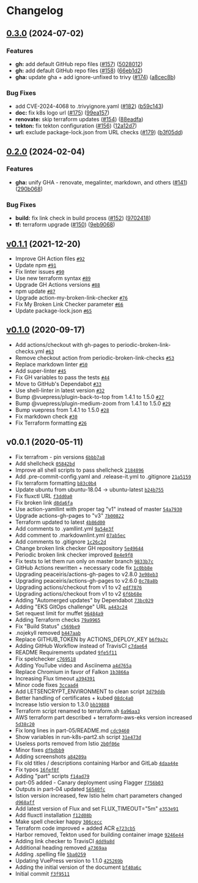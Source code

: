 # Changelog

## [0.3.0](https://github.com/ruzickap/k8s-flagger-istio-flux/compare/v0.2.0...v0.3.0) (2024-07-02)


### Features

* **gh:** add default GitHub repo files ([#157](https://github.com/ruzickap/k8s-flagger-istio-flux/issues/157)) ([5028012](https://github.com/ruzickap/k8s-flagger-istio-flux/commit/5028012241c0bd49ddab1561c1594c6084fa8d08))
* **gh:** add default GitHub repo files ([#158](https://github.com/ruzickap/k8s-flagger-istio-flux/issues/158)) ([66eb1d2](https://github.com/ruzickap/k8s-flagger-istio-flux/commit/66eb1d22eacc3a7b9284525d993c56d811f4aff7))
* **gha:** update gha + add ignore-unfixed to trivy ([#174](https://github.com/ruzickap/k8s-flagger-istio-flux/issues/174)) ([a8cec8b](https://github.com/ruzickap/k8s-flagger-istio-flux/commit/a8cec8b11e65dc28343fe9afb566de776339b957))


### Bug Fixes

* add CVE-2024-4068 to .trivyignore.yaml ([#182](https://github.com/ruzickap/k8s-flagger-istio-flux/issues/182)) ([b59c143](https://github.com/ruzickap/k8s-flagger-istio-flux/commit/b59c143ab63831413ae0f98f4de07c9147318b03))
* **doc:** fix k8s logo url ([#175](https://github.com/ruzickap/k8s-flagger-istio-flux/issues/175)) ([99ea157](https://github.com/ruzickap/k8s-flagger-istio-flux/commit/99ea15751f5a769bf9f2c3e146aebe3a466b0a00))
* **renovate:** skip terraform updates ([#154](https://github.com/ruzickap/k8s-flagger-istio-flux/issues/154)) ([88eadfa](https://github.com/ruzickap/k8s-flagger-istio-flux/commit/88eadfaf47869ba451ff5bc3788d0f80396e1ecb))
* **tekton:** fix tekton configuration ([#156](https://github.com/ruzickap/k8s-flagger-istio-flux/issues/156)) ([12a12d7](https://github.com/ruzickap/k8s-flagger-istio-flux/commit/12a12d7f845a98a6f8bb70fb75b920dcd16ad037))
* **url:** exclude package-lock.json from URL checks ([#179](https://github.com/ruzickap/k8s-flagger-istio-flux/issues/179)) ([b3f05dd](https://github.com/ruzickap/k8s-flagger-istio-flux/commit/b3f05dda21efbb7b78b7602dba96dbb18f91af89))

## [0.2.0](https://github.com/ruzickap/k8s-flagger-istio-flux/compare/v0.1.1...v0.2.0) (2024-02-04)


### Features

* **gha:** unify GHA - renovate, megalinter, markdown, and others ([#141](https://github.com/ruzickap/k8s-flagger-istio-flux/issues/141)) ([290b068](https://github.com/ruzickap/k8s-flagger-istio-flux/commit/290b068c46132cd050e60d63a7fd7e53f76dbc8e))


### Bug Fixes

* **build:** fix link check in build process ([#152](https://github.com/ruzickap/k8s-flagger-istio-flux/issues/152)) ([9702418](https://github.com/ruzickap/k8s-flagger-istio-flux/commit/97024187c1cdb829a00251ef9615246930bbcdf1))
* **tf:** terraform upgrade ([#150](https://github.com/ruzickap/k8s-flagger-istio-flux/issues/150)) ([9eb9068](https://github.com/ruzickap/k8s-flagger-istio-flux/commit/9eb906855228619973cd445eb3441e1728f9ebff))

## [v0.1.1](https://github.com/ruzickap/k8s-flagger-istio-flux/compare/v0.1.0...v0.1.1) (2021-12-20)

- Improve GH Action files [`#92`](https://github.com/ruzickap/k8s-flagger-istio-flux/pull/92)
- Update npm [`#91`](https://github.com/ruzickap/k8s-flagger-istio-flux/pull/91)
- Fix linter issues [`#90`](https://github.com/ruzickap/k8s-flagger-istio-flux/pull/90)
- Use new terraform syntax [`#89`](https://github.com/ruzickap/k8s-flagger-istio-flux/pull/89)
- Upgrade GH Actions versions [`#88`](https://github.com/ruzickap/k8s-flagger-istio-flux/pull/88)
- npm update [`#87`](https://github.com/ruzickap/k8s-flagger-istio-flux/pull/87)
- Upgrade action-my-broken-link-checker [`#76`](https://github.com/ruzickap/k8s-flagger-istio-flux/pull/76)
- Fix My Broken Link Checker parameter [`#66`](https://github.com/ruzickap/k8s-flagger-istio-flux/pull/66)
- Update package-lock.json [`#65`](https://github.com/ruzickap/k8s-flagger-istio-flux/pull/65)

## [v0.1.0](https://github.com/ruzickap/k8s-flagger-istio-flux/compare/v0.0.1...v0.1.0) (2020-09-17)

- Add actions/checkout with gh-pages to periodic-broken-link-checks.yml [`#63`](https://github.com/ruzickap/k8s-flagger-istio-flux/pull/63)
- Remove checkout action from periodic-broken-link-checks [`#53`](https://github.com/ruzickap/k8s-flagger-istio-flux/pull/53)
- Replace markdown linter [`#50`](https://github.com/ruzickap/k8s-flagger-istio-flux/pull/50)
- Add super-linter [`#45`](https://github.com/ruzickap/k8s-flagger-istio-flux/pull/45)
- Fix GH variables to pass the tests [`#44`](https://github.com/ruzickap/k8s-flagger-istio-flux/pull/44)
- Move to GitHub's Dependabot [`#33`](https://github.com/ruzickap/k8s-flagger-istio-flux/pull/33)
- Use shell-linter in latest version [`#32`](https://github.com/ruzickap/k8s-flagger-istio-flux/pull/32)
- Bump @vuepress/plugin-back-to-top from 1.4.1 to 1.5.0 [`#27`](https://github.com/ruzickap/k8s-flagger-istio-flux/pull/27)
- Bump @vuepress/plugin-medium-zoom from 1.4.1 to 1.5.0 [`#29`](https://github.com/ruzickap/k8s-flagger-istio-flux/pull/29)
- Bump vuepress from 1.4.1 to 1.5.0 [`#28`](https://github.com/ruzickap/k8s-flagger-istio-flux/pull/28)
- Fix markdown check [`#30`](https://github.com/ruzickap/k8s-flagger-istio-flux/pull/30)
- Fix Terraform formatting [`#26`](https://github.com/ruzickap/k8s-flagger-istio-flux/pull/26)

## v0.0.1 (2020-05-11)

- Fix terrafrom - pin versions [`6bbb7a8`](https://github.com/ruzickap/k8s-flagger-istio-flux/commit/6bbb7a8bcd1df530510cb995594f60e974ac3d4b)
- Add shellcheck [`05842bd`](https://github.com/ruzickap/k8s-flagger-istio-flux/commit/05842bd6b62f5111c979c495a8e8ffb0b838845a)
- Improve all shell scripts to pass shellcheck [`2184896`](https://github.com/ruzickap/k8s-flagger-istio-flux/commit/2184896b311ccc0d4c1d49f2baa24bc767d59858)
- Add .pre-commit-config.yaml and .release-it.yml to .gitignore [`21a5159`](https://github.com/ruzickap/k8s-flagger-istio-flux/commit/21a51599de47869992abd30e79928f8abb76cd26)
- Fix terraform formatting [`b83c0b4`](https://github.com/ruzickap/k8s-flagger-istio-flux/commit/b83c0b427b0b0cd8d3ec5f1e28c8dc4e4c0ef517)
- Update ubuntu from ubuntu-18.04 -&gt; ubuntu-latest [`b24b755`](https://github.com/ruzickap/k8s-flagger-istio-flux/commit/b24b755d66c76de4c0d770381b62f78b8ad7fa1e)
- Fix fluxctl URL [`f3dd0a0`](https://github.com/ruzickap/k8s-flagger-istio-flux/commit/f3dd0a0689f103fc7baf1d39a8e8eab34586ba44)
- Fix broken link [`d8da6fa`](https://github.com/ruzickap/k8s-flagger-istio-flux/commit/d8da6fa1f9820df0af454f5877b692f9402353e4)
- Use action-yamllint with proper tag "v1" instead of master [`54a7930`](https://github.com/ruzickap/k8s-flagger-istio-flux/commit/54a79308a4483420f3ba62e51155f544600037b9)
- Upgrade actions-gh-pages to "v3" [`7b00822`](https://github.com/ruzickap/k8s-flagger-istio-flux/commit/7b008228915896e0ec2f6fc9192eba6ee196a115)
- Terraform updated to latest [`4b86d00`](https://github.com/ruzickap/k8s-flagger-istio-flux/commit/4b86d0045477e3de085d3a37599ee134bb1f5554)
- Add comments to .yamllint.yml [`9a54e3f`](https://github.com/ruzickap/k8s-flagger-istio-flux/commit/9a54e3fdbc4586da9fed1a964cf078c80c15c2c4)
- Add comment to .markdownlint.yml [`07ab5ec`](https://github.com/ruzickap/k8s-flagger-istio-flux/commit/07ab5ec86d2eae458660d99df3ccef2809a2ff48)
- Add comments to .gitignore [`1c26c2d`](https://github.com/ruzickap/k8s-flagger-istio-flux/commit/1c26c2d94138a3900ad8398ea3b3e551bf398237)
- Change broken link checker GH repository [`5e49644`](https://github.com/ruzickap/k8s-flagger-istio-flux/commit/5e496449ade0e78ef8a4ad04cb07f0f0730826ab)
- Periodic broken link checker improved [`8e4e9f8`](https://github.com/ruzickap/k8s-flagger-istio-flux/commit/8e4e9f804869a7fa69816c4d22535088f1ea41ff)
- Fix tests to let them run only on master branch [`9833b7c`](https://github.com/ruzickap/k8s-flagger-istio-flux/commit/9833b7c49f679c331663b51525ccb0da7e38cd63)
- GitHub Actions rewritten + necessary code fix [`1c0bb8e`](https://github.com/ruzickap/k8s-flagger-istio-flux/commit/1c0bb8e204ff72e229a0bba5276647ec3ba1f64c)
- Upgrading peaceiris/actions-gh-pages to v2.8.0 [`3e98eb3`](https://github.com/ruzickap/k8s-flagger-istio-flux/commit/3e98eb3dd468bd7ad77ca52bf1ab06448fa13844)
- Upgrading peaceiris/actions-gh-pages to v2.6.0 [`0c78a8b`](https://github.com/ruzickap/k8s-flagger-istio-flux/commit/0c78a8b76c754adbdf9e84a2d34e8b3983389c2b)
- Upgrading actions/checkout from v1 to v2 [`edf7876`](https://github.com/ruzickap/k8s-flagger-istio-flux/commit/edf7876eb0380a7694ca0f74948acabba81d1594)
- Upgrading actions/checkout from v1 to v2 [`6f6b68e`](https://github.com/ruzickap/k8s-flagger-istio-flux/commit/6f6b68e317169fb1b20a5fd5ff1ee82e4af9a907)
- Adding "Automerged updates" by Dependabot [`73bc029`](https://github.com/ruzickap/k8s-flagger-istio-flux/commit/73bc0292c2faacdfdd5e933c278eaf09bf4736c4)
- Adding "EKS GitOps challenge" URL [`a443c24`](https://github.com/ruzickap/k8s-flagger-istio-flux/commit/a443c24c8d80db1bccbde432538f6f3390d4dd3e)
- Set request limit for muffet [`96484a9`](https://github.com/ruzickap/k8s-flagger-istio-flux/commit/96484a90ad842c7c06048b48a08d3c2431da5834)
- Adding Terraform checks [`79a9965`](https://github.com/ruzickap/k8s-flagger-istio-flux/commit/79a9965a173659aa2295831a2c85d4382f1b7cea)
- Fix "Build Status" [`c569be9`](https://github.com/ruzickap/k8s-flagger-istio-flux/commit/c569be9aff4c882b37bd12ef17aaf232232cf9df)
- .nojekyll removed [`b447aab`](https://github.com/ruzickap/k8s-flagger-istio-flux/commit/b447aab88891c27e4d440820695570ed94d3442d)
- Replace GITHUB_TOKEN by ACTIONS_DEPLOY_KEY [`b6f9a2c`](https://github.com/ruzickap/k8s-flagger-istio-flux/commit/b6f9a2c2407d54929171319bd6eadb878b001f00)
- Adding GitHub Workflow instead of TravisCI [`c7dae64`](https://github.com/ruzickap/k8s-flagger-istio-flux/commit/c7dae647fdf1ad360b82633124f5315cf91225a4)
- README Requirements updated [`9fe5f11`](https://github.com/ruzickap/k8s-flagger-istio-flux/commit/9fe5f115be939f8ceaee0887b1583dd3ae39d71b)
- Fix spelchecker [`c769518`](https://github.com/ruzickap/k8s-flagger-istio-flux/commit/c769518c0a99242dfb8106e34187dba35bd417ef)
- Adding YouTube video and Asciinema [`a4d765a`](https://github.com/ruzickap/k8s-flagger-istio-flux/commit/a4d765a46438da7e96cf2ec1824c40ba15674959)
- Replace Chromium in favor of Falkon [`1b3866a`](https://github.com/ruzickap/k8s-flagger-istio-flux/commit/1b3866a51e9f45d6de2d837fee662579103d958f)
- Increasing Flux timeout [`a394391`](https://github.com/ruzickap/k8s-flagger-istio-flux/commit/a3943918bba5d2a30200b61a2a3f3fef50a2c788)
- Minor code fixes [`3ccaad4`](https://github.com/ruzickap/k8s-flagger-istio-flux/commit/3ccaad46bc90b624d2890b083e748101bf2469bd)
- Add LETSENCRYPT_ENVIRONMENT to clean script [`3d79ddb`](https://github.com/ruzickap/k8s-flagger-istio-flux/commit/3d79ddb145a73f688936a97cf8712f3e9e23e4b5)
- Better handling of certificates + kubed [`08dc4a0`](https://github.com/ruzickap/k8s-flagger-istio-flux/commit/08dc4a0faec2c2094287a8a71d4114d302ad9a83)
- Increase Istio version to 1.3.0 [`bb19888`](https://github.com/ruzickap/k8s-flagger-istio-flux/commit/bb198880369a73748e113156f390b44e9abdde81)
- Terraform script renamed to terraform.sh [`6a96aa3`](https://github.com/ruzickap/k8s-flagger-istio-flux/commit/6a96aa3aed1ccf5cdd81747459553c759fd598da)
- AWS terraform part described + terraform-aws-eks version increased [`5d38c20`](https://github.com/ruzickap/k8s-flagger-istio-flux/commit/5d38c20ef977ac272d0148bc671d814ab9df000e)
- Fix long lines in part-05/README.md [`cdc9460`](https://github.com/ruzickap/k8s-flagger-istio-flux/commit/cdc9460d344dbc16d6a221752f9e92af83b8aebf)
- Show variables in run-k8s-part2.sh script [`31e473d`](https://github.com/ruzickap/k8s-flagger-istio-flux/commit/31e473dbe522af3a3eae50ec7aa25a3ed6be0780)
- Useless ports removed from Istio [`2b0f06e`](https://github.com/ruzickap/k8s-flagger-istio-flux/commit/2b0f06e985d24f4d7beab9c02191199e74445f2c)
- Minor fixes [`dfbdbb9`](https://github.com/ruzickap/k8s-flagger-istio-flux/commit/dfbdbb9b7dfb957dee4aeb682148f4581cfbc1c7)
- Adding screenshots [`a84209a`](https://github.com/ruzickap/k8s-flagger-istio-flux/commit/a84209a61918ceb3a87c06a16462e9ebb53ab70c)
- Fix old titles / descriptions containing Harbor and GitLab [`4daa44e`](https://github.com/ruzickap/k8s-flagger-istio-flux/commit/4daa44e3b7ce213bbd59ef6cd8c2609d655da026)
- Fix typos [`16fef0f`](https://github.com/ruzickap/k8s-flagger-istio-flux/commit/16fef0f4df95679e72f460c1e95006831fd796e5)
- Adding "part" scripts [`f14ad79`](https://github.com/ruzickap/k8s-flagger-istio-flux/commit/f14ad797e24ce54bebfee389d194a964aaeac7e9)
- part-05 added - Canary deployment using Flagger [`f756b03`](https://github.com/ruzickap/k8s-flagger-istio-flux/commit/f756b03f8ff3f137013e493bd0c192fc07cd7d08)
- Outputs in part-04 updated [`56540fc`](https://github.com/ruzickap/k8s-flagger-istio-flux/commit/56540fc2daa7afa1e7c9c5959adcd8e97af773fe)
- Istion version increased, few Istio helm chart parameters changed [`d968aff`](https://github.com/ruzickap/k8s-flagger-istio-flux/commit/d968affeab681e68a04a8cf7a603d7458d708102)
- Add latest version of Flux and set FLUX_TIMEOUT="5m" [`e353e91`](https://github.com/ruzickap/k8s-flagger-istio-flux/commit/e353e91966f29ff0bdd25f45eb83a9a28fee7c72)
- Add fluxctl installation [`f12d08b`](https://github.com/ruzickap/k8s-flagger-istio-flux/commit/f12d08ba28323c3d6193bcf4160bb499207e866b)
- Make spell checker happy [`306cecc`](https://github.com/ruzickap/k8s-flagger-istio-flux/commit/306ceccb43c35767ece9d5d529c034f570020fc8)
- Terraform code improved + added ACR [`e723cb5`](https://github.com/ruzickap/k8s-flagger-istio-flux/commit/e723cb5fa05a9eaacdcffa4e11bf8c79c05c6264)
- Harbor removed, Tekton used for building container image [`9246e44`](https://github.com/ruzickap/k8s-flagger-istio-flux/commit/9246e447c2d2ecdba8afdf24bd0c36eadc366170)
- Adding link checker to TravisCI [`4dd9a8d`](https://github.com/ruzickap/k8s-flagger-istio-flux/commit/4dd9a8dace4a1f4fc5f013b463b3981739339455)
- Additional heading removed [`a7369aa`](https://github.com/ruzickap/k8s-flagger-istio-flux/commit/a7369aaeb16cc0d77df563c9ad26f2594355faba)
- Adding .spelling file [`5ba0259`](https://github.com/ruzickap/k8s-flagger-istio-flux/commit/5ba025969d1de9b11638cc2de704d3e3a2959076)
- Updating VuePress version to 1.1.0 [`425269b`](https://github.com/ruzickap/k8s-flagger-istio-flux/commit/425269b7f1d77036c149e03cdaac834c6cd0f5a1)
- Adding the initial version of the document [`bf40a6c`](https://github.com/ruzickap/k8s-flagger-istio-flux/commit/bf40a6c2316d4d3a1cc8878268b16d5f8e4e74e8)
- Initial commit [`f3f9511`](https://github.com/ruzickap/k8s-flagger-istio-flux/commit/f3f9511b2b2875e62ccc44bda735683d19a22627)

